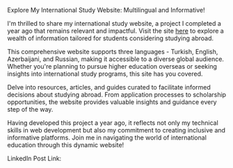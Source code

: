 Explore My International Study Website: Multilingual and Informative!

I'm thrilled to share my international study website, a project I completed a year ago that remains relevant and impactful. Visit the site [here](https://kamilsadigov.com/) to explore a wealth of information tailored for students considering studying abroad.

This comprehensive website supports three languages - Turkish, English, Azerbaijani, and Russian, making it accessible to a diverse global audience. Whether you're planning to pursue higher education overseas or seeking insights into international study programs, this site has you covered.

Delve into resources, articles, and guides curated to facilitate informed decisions about studying abroad. From application processes to scholarship opportunities, the website provides valuable insights and guidance every step of the way.

Having developed this project a year ago, it reflects not only my technical skills in web development but also my commitment to creating inclusive and informative platforms. Join me in navigating the world of international education through this dynamic website!

LinkedIn Post Link: 
